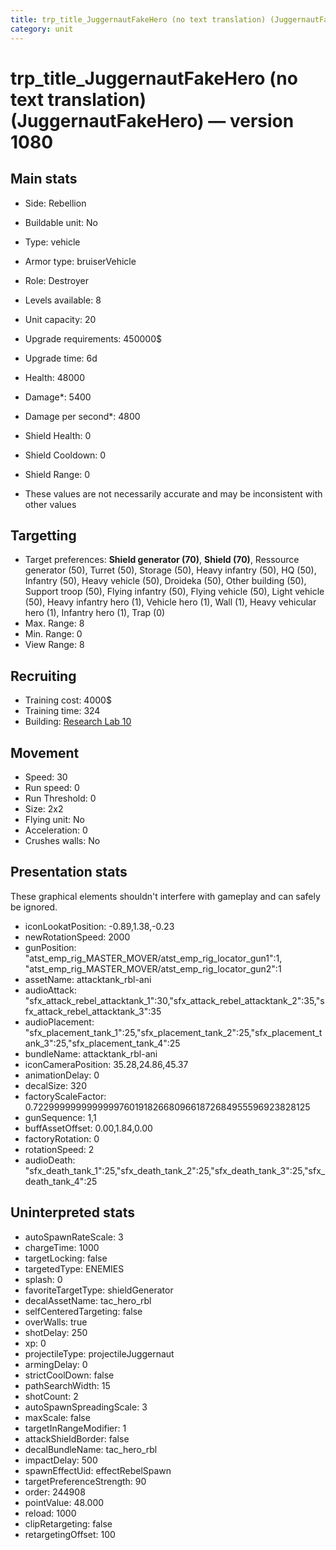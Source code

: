 ```yaml
---
title: trp_title_JuggernautFakeHero (no text translation) (JuggernautFakeHero)
category: unit
---
```


# trp_title_JuggernautFakeHero (no text translation) (JuggernautFakeHero) — version 1080

## Main stats

  * Side: Rebellion
  * Buildable unit: No
  * Type: vehicle
  * Armor type: bruiserVehicle
  * Role: Destroyer
  * Levels available: 8
  * Unit capacity: 20
  * Upgrade requirements: 450000$
  * Upgrade time: 6d
  * Health: 48000
  * Damage*: 5400
  * Damage per second*: 4800
  * Shield Health: 0
  * Shield Cooldown: 0
  * Shield Range: 0

* These values are not necessarily accurate and may be inconsistent with other values

## Targetting

  * Target preferences: **Shield generator (70)**, **Shield (70)**, Ressource generator (50), Turret (50), Storage (50), Heavy infantry (50), HQ (50), Infantry (50), Heavy vehicle (50), Droideka (50), Other building (50), Support troop (50), Flying infantry (50), Flying vehicle (50), Light vehicle (50), Heavy infantry hero (1), Vehicle hero (1), Wall (1), Heavy vehicular hero (1), Infantry hero (1), Trap (0)
  * Max. Range: 8
  * Min. Range: 0
  * View Range: 8

## Recruiting

  * Training cost: 4000$
  * Training time: 324
  * Building: [Research Lab 10](rebelOffenseLab.html)

## Movement

  * Speed: 30
  * Run speed: 0
  * Run Threshold: 0
  * Size: 2x2
  * Flying unit: No
  * Acceleration: 0
  * Crushes walls: No

## Presentation stats

These graphical elements shouldn't interfere with gameplay and can safely be ignored.

  * iconLookatPosition: -0.89,1.38,-0.23
  * newRotationSpeed: 2000
  * gunPosition: "atst_emp_rig_MASTER_MOVER/atst_emp_rig_locator_gun1":1, "atst_emp_rig_MASTER_MOVER/atst_emp_rig_locator_gun2":1
  * assetName: attacktank_rbl-ani
  * audioAttack: "sfx_attack_rebel_attacktank_1":30,"sfx_attack_rebel_attacktank_2":35,"sfx_attack_rebel_attacktank_3":35
  * audioPlacement: "sfx_placement_tank_1":25,"sfx_placement_tank_2":25,"sfx_placement_tank_3":25,"sfx_placement_tank_4":25
  * bundleName: attacktank_rbl-ani
  * iconCameraPosition: 35.28,24.86,45.37
  * animationDelay: 0
  * decalSize: 320
  * factoryScaleFactor: 0.72299999999999997601918266809661872684955596923828125
  * gunSequence: 1,1
  * buffAssetOffset: 0.00,1.84,0.00
  * factoryRotation: 0
  * rotationSpeed: 2
  * audioDeath: "sfx_death_tank_1":25,"sfx_death_tank_2":25,"sfx_death_tank_3":25,"sfx_death_tank_4":25

## Uninterpreted stats

  * autoSpawnRateScale: 3
  * chargeTime: 1000
  * targetLocking: false
  * targetedType: ENEMIES
  * splash: 0
  * favoriteTargetType: shieldGenerator
  * decalAssetName: tac_hero_rbl
  * selfCenteredTargeting: false
  * overWalls: true
  * shotDelay: 250
  * xp: 0
  * projectileType: projectileJuggernaut
  * armingDelay: 0
  * strictCoolDown: false
  * pathSearchWidth: 15
  * shotCount: 2
  * autoSpawnSpreadingScale: 3
  * maxScale: false
  * targetInRangeModifier: 1
  * attackShieldBorder: false
  * decalBundleName: tac_hero_rbl
  * impactDelay: 500
  * spawnEffectUid: effectRebelSpawn
  * targetPreferenceStrength: 90
  * order: 244908
  * pointValue: 48.000
  * reload: 1000
  * clipRetargeting: false
  * retargetingOffset: 100

